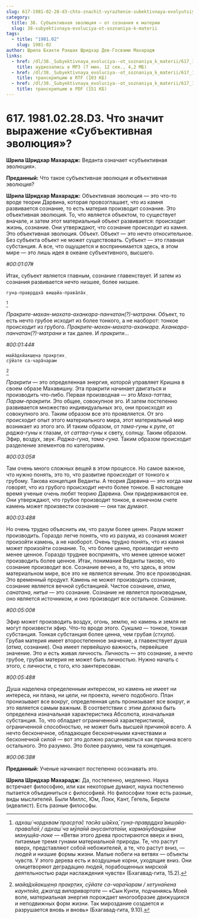 ```yaml
---
slug: 617-1981-02-28-d3-chto-znachit-vyrazhenie-subektivnaya-evolyutsiya
category:
  title: 38. Субъективная эволюция — от сознания к материи
  slug: 38-subyektivnaya-evoluciya-ot-soznaniya-k-materii
tags:
  - title: "1981.02"
    slug: 1981-02
author: Шрила Бхакти Ракшак Шридхар Дев-Госвами Махарадж
links:
  - href: /dl/38._Subyektivnaya_evoluciya--ot_soznaniya_k_materii/617_1981.02.28.D3_SridharMj_Chto_znachit_vyrajenie_Subyektivnaya_Evolyuciya.mp3
    title: аудиозапись в MP3 (7 мин. 12 сек., 4,2 МБ)
  - href: /dl/38._Subyektivnaya_evoluciya--ot_soznaniya_k_materii/617_1981.02.28.D3_SridharMj_Chto_znachit_vyrajenie_Subyektivnaya_Evolyuciya.rtf
    title: транскрипцию в RTF (103 КБ)
  - href: /dl/38._Subyektivnaya_evoluciya--ot_soznaniya_k_materii/617_1981.02.28.D3_SridharMj_Chto_znachit_vyrajenie_Subyektivnaya_Evolyuciya.pdf
    title: транскрипцию в PDF (151 КБ)
---
```


# 617. 1981.02.28.D3. Что значит выражение «Субъективная эволюция»?

**Шрила Шридхар Махарадж:** Веданта означает «субъективная эволюция».

**Преданный:** Что такое субъективная эволюция и объективная эволюция?

**Шрила Шридхар Махарадж:** Объективная эволюция — это что-то вроде теории Дарвина, которая провозглашает, что из камня развивается сознание, то есть материя производит сознание. Это объективная эволюция. То, что является объектом, то существует вначале, и затем этот материальный объект развивается: происходит жизнь, сознание. Они утверждают, что сознание происходит из камня. Это объективная эволюция. Объект. Объект — это нечто относительное. Без субъекта объект не может существовать. Субъект — это главная субстанция. А все, что ощущается и воспринимается здесь, в этом мире — это лишь идея в океане субъективного, высшего.

*#00:01:07#*

Итак, субъект является главным, сознание главенствует. И затем из сознания развивается нечто низшее, более низшее.

    гун̣а-правр̣ддха̄ виш̣айа-права̄ла̄х̣
[^_ftn1]

*Пракрите-махан-махата-аханкара-панчатан(?)-матрани*. Объект, то есть нечто грубое исходит из более тонкого, а не наоборот: тонкое происходит из грубого. *Пракрите-мохан-махата-аханкара*. *Аханкара-панчатан(?)-матрани* и так далее. И *пракрити*…

*#00:01:44#*

    майа̄дхйакш̣ен̣а пракр̣тих̣
    сӯйате са-чара̄чарам
[^_ftn2]

*Пракрити* — это определенная энергия, которой управляет Кришна в своем образе Махавишну. Эта пракрити начинает двигаться и производить что-либо. Первая производная — это *Маха-таттва*, *Парам-пракрити*. Это общее, совокупное эго. И затем постепенно развивается множество индивидуальных эго, они происходят из совокупного эго. Таким образом все это проявляется. От эго происходит опыт этого материального мира, этот материальный мир возникает из этого эго. И таким образом, от *тама-гуны* к *рупе*, от *раджа-гуны* к глазам, от *саттва-гуны* к свету, солнцу. Таким образом. Эфир, воздух, звук. *Раджа-гуна*, *тама-гуна*. Таким образом происходит разделение элементов по категориям.

*#00:03:05#*

Там очень много сложных вещей в этом процессе. Но самое важное, что нужно понять, это то, что развитие происходит от тонкого к грубому. Такова концепция Веданты. А теория Дарвина — это когда нам говорят, что из грубого происходит нечто более тонкое. В настоящее время ученые очень любят теорию Дарвина. Они придерживаются ее. Они утверждают, что грубое производит тонкое, в конечном счете камень может произвести сознание — они так думают.

*#00:03:48#*

Но очень трудно объяснить им, что разум более ценен. Разум может производить. Гораздо легче понять, что из разума, из сознания может произойти камень, а не наоборот. Очень трудно понять, что из камня может произойти сознание. То, что более ценно, производит нечто менее ценное. Гораздо труднее воспринять, что менее ценное может производить более ценное. Итак, понимание Веданты таково, что сознание производит все. Сознание вечно, а то, что здесь, в этом материальном мире, все это не является вечным. Это все производная. Это временный продукт. Камень не может производить сознание, сознание является вечной субстанцией. Чистое сознание, *атма*, *санатана*, *нитья* — это сознание. Сознание не является производным, оно является источником, и оно производит все остальное. Сознание.

*#00:05:00#*

Эфир может производить воздух, огонь, землю, но камень и земля не могут произвести эфир. Что-то вроде этого. *Сукшма* — тонкое, тонкая субстанция. Тонкая субстанция более ценна, чем грубая (*стхула*). Грубая материя имеет второстепенное значение, а главенствует душа (*атма*, сознание). Она имеет первейшую важность, первейшее значение. Это и есть живая личность. Личность — это сознание, а нечто грубое, грубая материя не может быть личностью. Нужно начать с этого, с личности, с того, кто заинтересован.

*#00:05:48#*

Душа наделена определенным интересом, но камень не имеет ни интереса, ни плана, ни цели, ни проекта, ничего подобного. План пронизывает все вокруг, определенная цель пронизывает все вокруг, и это является самым важным. В соответствии с этим должна быть определена изначальная характеристика Абсолюта, изначальная субстанция. То, что обладает ограниченной характеристикой, ограниченной способностью, не может быть высшей причиной всего. А нечто бесконечное, обладающее бесконечными качествами и бесконечной силой — вот это должно расцениваться как причина всего остального. Это разумно. Это более разумно, чем та концепция.

*#00:06:38#*

**Преданный:** Ученые начинают постепенно осознавать это.

**Шрила Шридхар Махарадж:** Да, постепенно, медленно. Наука встречает философию, или как некоторые думают, наука постепенно пытается объединиться с философией. Но философии тоже есть разные, виды мыслителей. Были Миллс, Юм, Локк, Кант, Гегель, Беркли (идеалист). Есть разные философы.



[^_ftn1]: *адхаш́ чордхвам̇ праср̣та̄с тасйа ш́а̄кха̄, гун̣а-правр̣ддха̄ виш̣айа-права̄ла̄х̣ / адхаш́ ча мӯла̄нй анусантата̄ни, карма̄нубандхӣни мануш̣йа-локе* — «Ветви этого древа простираются вверх и вниз, питаемые тремя гунами материальной природы. Те, что растут вверх, представляют собой небожителей, а те, что растут вниз, — людей и низшие формы жизни. Малые побеги на ветвях — объекты чувств. У этого дерева есть и воздушные корни, уходящие вниз. Они олицетворяют деградацию людей, порабощенных мирской деятельностью ради наслаждения чувств» (Бхагавад-гита, 15.2).

[^_ftn2]: *майа̄дхйакш̣ен̣а пракр̣тих̣, сӯйате са-чара̄чарам / хетуна̄нена каунтейа, джагад випаривартате* — «Сын Кунти, подчиняясь Моей воле, материальная энергия порождает многообразие движущихся и неподвижных форм жизни. Так мироздание создается и разрушается вновь и вновь» (Бхагавад-гита, 9.10).

